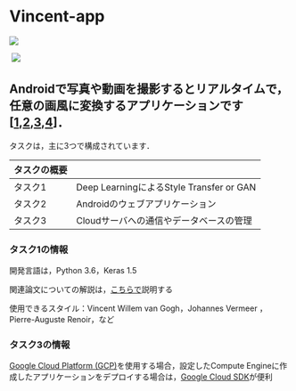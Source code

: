 # Vincent-app

![](https://pbs.twimg.com/media/DgqdsFCU8AATgCo.jpg)

​								![](https://miro.medium.com/max/500/1*Fe6z8VdUS6laTd6Ev3EohQ.gif)

## Androidで写真や動画を撮影するとリアルタイムで，任意の画風に変換するアプリケーションです[[1](https://www.youtube.com/watch?v=qXqoXhlq7BE#action=share),[2](<https://www.youtube.com/watch?v=TOCr52yLwSE>),[3](https://towardsdatascience.com/artistic-style-transfer-b7566a216431),[4](https://qiita.com/kidach1/items/0e7af5981e39955f33d6)]．

タスクは，主に3つで構成されています．

| タスクの概要 |                                          |
| ------------ | :--------------------------------------- |
| タスク1      | Deep LearningによるStyle Transfer or GAN |
| タスク2      | Androidのウェブアプリケーション          |
| タスク3      | Cloudサーバへの通信やデータベースの管理  |



### タスク1の情報

開発言語は，Python 3.6，Keras 1.5

関連論文についての解説は，[こちらで](https://github.com/https-github-com-mtakamat/Related-Papers)説明する

使用できるスタイル：Vincent Willem van Gogh，Johannes Vermeer ，Pierre-Auguste Renoir，など

### タスク3の情報

[Google Cloud Platform (GCP)](https://console.cloud.google.com/home/dashboard?hl=ja&project=adroit-particle-265806)を使用する場合，設定したCompute Engineに作成したアプリケーションをデプロイする場合は，[Google Cloud SDK](https://cloud.google.com/sdk/?hl=ja)が便利